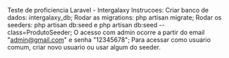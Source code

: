 Teste de proficiencia Laravel - Intergalaxy
Instrucoes:
Criar banco de dados: intergalaxy_db;
Rodar as migrations: php artisan migrate;
Rodar os seeders: php artisan db:seed e php artisan db:seed --class=ProdutoSeeder;
O acesso com admin ocorre a partir do email "admin@gmail.com" e senha "12345678"; 
Para acessar como usuario comum, criar novo usuario ou usar algum do seeder. 
